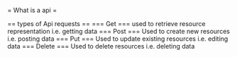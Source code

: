 
= What is a api =

== types of Api requests ==
=== Get ===
used to retrieve resource representation i.e. getting data
=== Post ===
Used to create new resources i.e. posting data
=== Put ===
Used to update existing resources i.e. editing data
=== Delete ===
Used to delete resources i.e. deleting data
